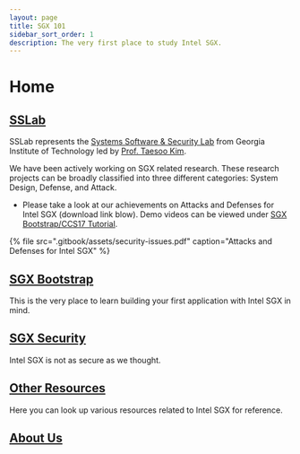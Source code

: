 ```yaml
---
layout: page
title: SGX 101
sidebar_sort_order: 1
description: The very first place to study Intel SGX.
---
```


# Home

## [SSLab](sslab.md)

SSLab represents the [Systems Software & Security Lab](https://gts3.org/) from Georgia Institute of Technology led by [Prof. Taesoo Kim](https://taesoo.kim/).

We have been actively working on SGX related research. These research projects can be broadly classified into three different categories: System Design, Defense, and Attack.

* Please take a look at our achievements on Attacks and Defenses for Intel SGX \(download link blow\). Demo videos can be viewed under [SGX Bootstrap/CCS17 Tutorial](sgx-bootstrap/ccs17-tutorial.md).

{% file src=".gitbook/assets/security-issues.pdf" caption="Attacks and Defenses for Intel SGX" %}

## [SGX Bootstrap](sgx-bootstrap/)

This is the very place to learn building your first application with Intel SGX in mind.

## [SGX Security](sgx-security/)

Intel SGX is not as secure as we thought.

## [Other Resources](resources.md)

Here you can look up various resources related to Intel SGX for reference.

## [About Us](about-us.md)

